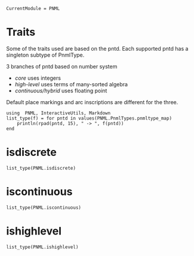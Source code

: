 ```@meta
CurrentModule = PNML
```
# Traits

Some of the traits used are based on the pntd.
Each supported pntd has a singleton subtype of PnmlType.

3 branches of pntd based on number system
  - _core_ uses integers
  - _high-level_ uses terms of many-sorted algebra
  - _continuous/hybrid_ uses floating point

Default place markings and arc inscriptions are different for the three.


```@setup types
using  PNML, InteractiveUtils, Markdown
list_type(f) = for pntd in values(PNML.PnmlTypes.pnmltype_map)
    println(rpad(pntd, 15), " -> ", f(pntd))
end
```
# isdiscrete
```@example types
list_type(PNML.isdiscrete)
```

# iscontinuous
```@example types
list_type(PNML.iscontinuous)
```

# ishighlevel
```@example types
list_type(PNML.ishighlevel)
```
